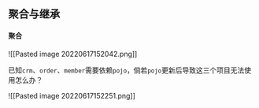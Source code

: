 ## 聚合与继承

#### 聚合
![[Pasted image 20220617152042.png]]

已知`crm`、`order`、`member`需要依赖`pojo`，倘若`pojo`更新后导致这三个项目无法使用怎么办？

![[Pasted image 20220617152251.png]]